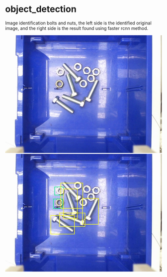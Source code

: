 # object_detection


Image identification bolts and nuts, 
the left side is the identified original image, and 
the right side is the result found using faster rcnn method.


<img src="images/orignal.jpg">
<img src="images/identified.jpg">

